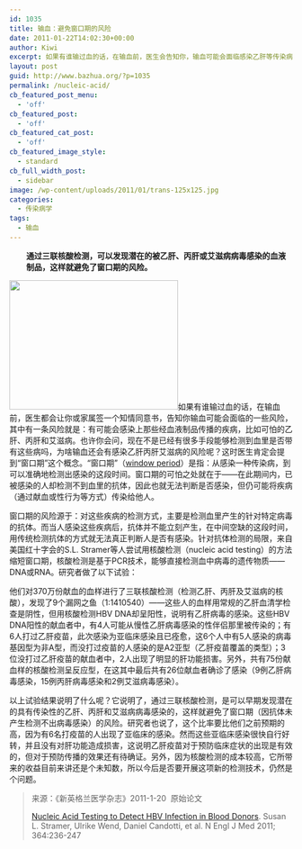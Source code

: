 ```yaml
---
id: 1035
title: 输血：避免窗口期的风险
date: 2011-01-22T14:02:30+00:00
author: Kiwi
excerpt: 如果有谁输过血的话，在输血前，医生会告知你，输血可能会面临感染乙肝等传染病的风险。也许你会问，现在不是已经有很多检测手段了吗？为啥还会感染上乙肝呢？这时医生肯定会提到“窗口期”。窗口期的可怕之处就在于——在此期间内，已被感染的人却检测不到血里的抗体，因此也就无法判断是否感染，但仍可能将疾病（通过献血或性行为等方式）传染给他人。本文所讲的此项研究，正是为了减少窗口期的风险应运而生的。
layout: post
guid: http://www.bazhua.org/?p=1035
permalink: /nucleic-acid/
cb_featured_post_menu:
  - 'off'
cb_featured_post:
  - 'off'
cb_featured_cat_post:
  - 'off'
cb_featured_image_style:
  - standard
cb_full_width_post:
  - sidebar
image: /wp-content/uploads/2011/01/trans-125x125.jpg
categories:
  - 传染病学
tags:
  - 输血
---
```

<p style="padding-left: 30px;">
  <strong>通过三联核酸检测，可以发现潜在的被乙肝、丙肝或艾滋病病毒感染的血液制品，这样就避免了窗口期的风险。</strong>
</p>

[<img class="alignright size-full wp-image-1040" title="Blood Transfusion" src="/wp-content/uploads/2011/01/trans.jpg" alt="" width="300" height="230" srcset="/wp-content/uploads/2011/01/trans.jpg 300w, /wp-content/uploads/2011/01/trans-80x60.jpg 80w" sizes="(max-width: 300px) 100vw, 300px" />](/wp-content/uploads/2011/01/trans.jpg)如果有谁输过血的话，在输血前，医生都会让你或家属签一个知情同意书，告知你输血可能会面临的一些风险，其中有一条风险就是：有可能会感染上那些经血液制品传播的疾病，比如可怕的乙肝、丙肝和艾滋病。也许你会问，现在不是已经有很多手段能够检测到血里是否带有这些病吗，为啥输血还会有感染乙肝丙肝艾滋病的风险呢？这时医生肯定会提到“窗口期”这个概念。“窗口期”（<a href="http://en.wikipedia.org/wiki/Window_period" target="_self">window period</a>）是指：从感染一种传染病，到可以准确地检测出感染的这段时间。窗口期的可怕之处就在于——在此期间内，已被感染的人却检测不到血里的抗体，因此也就无法判断是否感染，但仍可能将疾病（通过献血或性行为等方式）传染给他人。

窗口期的风险源于：对这些疾病的检测方式，主要是检测血里产生的针对特定病毒的抗体。而当人感染这些疾病后，抗体并不能立刻产生，在中间空缺的这段时间，用传统检测抗体的方式就无法真正判断人是否有感染。针对抗体检测的局限，来自美国红十字会的S.L. Stramer等人尝试用核酸检测（nucleic acid testing）的方法缩短窗口期，核酸检测是基于PCR技术，能够直接检测血中病毒的遗传物质——DNA或RNA。研究者做了以下试验：

他们对370万份献血的血样进行了三联核酸检测（检测乙肝、丙肝及艾滋病的核酸），发现了9个漏网之鱼（1:1410540）——这些人的血样用常规的乙肝血清学检查是阴性，但用核酸检测HBV DNA却呈阳性，说明有乙肝病毒的感染。这些HBV DNA阳性的献血者中，有4人可能从慢性乙肝病毒感染的性伴侣那里被传染的；有6人打过乙肝疫苗，此次感染为亚临床感染且已痊愈，这6个人中有5人感染的病毒基因型为非A型，而没打过疫苗的人感染的是A2亚型（乙肝疫苗覆盖的类型）；3位没打过乙肝疫苗的献血者中，2人出现了明显的肝功能损害。另外，共有75份献血样的核酸检测呈反应型，在这其中最后共有26位献血者确诊了感染（9例乙肝病毒感染，15例丙肝病毒感染和2例艾滋病毒感染）。

以上试验结果说明了什么呢？它说明了，通过三联核酸检测，是可以早期发现潜在的具有传染性的乙肝、丙肝和艾滋病病毒感染的，这样就避免了窗口期（因抗体未产生检测不出病毒感染）的风险。研究者也说了，这个比率要比他们之前预期的高，因为有6名打疫苗的人出现了亚临床的感染。然而这些亚临床感染很快自行好转，并且没有对肝功能造成损害，这说明乙肝疫苗对于预防临床症状的出现是有效的，但对于预防传播的效果还有待确证。另外，因为核酸检测的成本较高，它所带来的收益目前来讲还是个未知数，所以今后是否要开展这项新的检测技术，仍然是个问题。

> 来源：《新英格兰医学杂志》2011-1-20  原始论文
> 
> <a href="http://www.nejm.org/doi/full/10.1056/NEJMoa1007644#t=abstract" target="_self">Nucleic Acid Testing to Detect HBV Infection in Blood Donors</a>. Susan L. Stramer, Ulrike Wend, Daniel Candotti, et al. N Engl J Med 2011; 364:236-247
